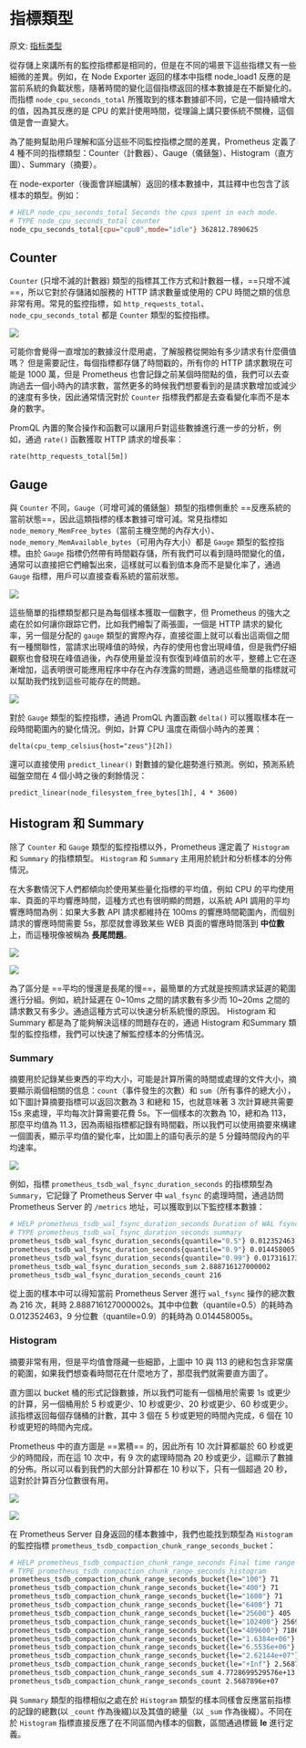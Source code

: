 # 指標類型

原文: [指标类型](https://p8s.io/docs/promql/metric-type/)

從存儲上來講所有的監控指標都是相同的，但是在不同的場景下這些指標又有一些細微的差異。例如，在 Node Exporter 返回的樣本中指標 node_load1 反應的是當前系統的負載狀態，隨著時間的變化這個指標返回的樣本數據是在不斷變化的。而指標 `node_cpu_seconds_total` 所獲取到的樣本數據卻不同，它是一個持續增大的值，因為其反應的是 CPU 的累計使用時間，從理論上講只要係統不關機，這個值是會一直變大。

為了能夠幫助用戶理解和區分這些不同監控指標之間的差異，Prometheus 定義了 4 種不同的指標類型：Counter（計數器）、Gauge（儀錶盤）、Histogram（直方圖）、Summary（摘要）。

在 node-exporter（後面會詳細講解）返回的樣本數據中，其註釋中也包含了該樣本的類型。例如：

```bash
# HELP node_cpu_seconds_total Seconds the cpus spent in each mode.
# TYPE node_cpu_seconds_total counter
node_cpu_seconds_total{cpu="cpu0",mode="idle"} 362812.7890625
```

## Counter

`Counter` (只增不減的計數器) 類型的指標其工作方式和計數器一樣，==只增不減==，所以它對於存儲諸如服務的 HTTP 請求數量或使用的 CPU 時間之類的信息非常有用。常見的監控指標，如 `http_requests_total`、`node_cpu_seconds_total` 都是 `Counter` 類型的監控指標。

![](./assets/prometheus-metric-type-counter.jpeg)

可能你會覺得一直增加的數據沒什麼用處，了解服務從開始有多少請求有什麼價值嗎？ 但是需要記住，每個指標都存儲了時間戳的，所有你的 HTTP 請求數現在可能是 1000 萬，但是 Prometheus 也會記錄之前某個時間點的值，我們可以去查詢過去一個小時內的請求數，當然更多的時候我們想要看到的是請求數增加或減少的速度有多快，因此通常情況對於 `Counter` 指標我們都是去查看變化率而不是本身的數字。 

PromQL 內置的聚合操作和函數可以讓用戶對這些數據進行進一步的分析，例如，通過 `rate()` 函數獲取 HTTP 請求的增長率：

```promql
rate(http_requests_total[5m])
```

## Gauge

與 `Counter` 不同，`Gauge`（可增可減的儀錶盤）類型的指標側重於 ==反應系統的當前狀態==，因此這類指標的樣本數據可增可減。常見指標如 `node_memory_MemFree_bytes`（當前主機空閒的內存大小）、`node_memory_MemAvailable_bytes`（可用內存大小）都是 `Gauge` 類型的監控指標。由於 `Gauge` 指標仍然帶有時間戳存儲，所有我們可以看到隨時間變化的值，通常可以直接把它們繪製出來，這樣就可以看到值本身而不是變化率了，通過 `Gauge` 指標，用戶可以直接查看系統的當前狀態。

![](./assets/prometheus-metric-type-gauge.jpeg)

這些簡單的指標類型都只是為每個樣本獲取一個數字，但 Prometheus 的強大之處在於如何讓你跟踪它們，比如我們繪製了兩張圖，一個是 HTTP 請求的變化率，另一個是分配的 `gauge` 類型的實際內存，直接從圖上就可以看出這兩個之間有一種關聯性，當請求出現峰值的時候，內存的使用也會出現峰值，但是我們仔細觀察也會發現在峰值過後，內存使用量並沒有恢復到峰值前的水平，整體上它在逐漸增加，這表明很可能應用程序中存在內存洩露的問題，通過這些簡單的指標就可以幫助我們找到這些可能存在的問題。

![](./assets/promql-memory-leak.png)

對於 `Gauge` 類型的監控指標，通過 PromQL 內置函數 `delta()` 可以獲取樣本在一段時間範圍內的變化情況。例如，計算 CPU 溫度在兩個小時內的差異：

```promql
delta(cpu_temp_celsius{host="zeus"}[2h])
```

還可以直接使用 `predict_linear()` 對數據的變化趨勢進行預測。例如，預測系統磁盤空間在 4 個小時之後的剩餘情況：

```promql
predict_linear(node_filesystem_free_bytes[1h], 4 * 3600)
```

## Histogram 和 Summary

除了 `Counter` 和 `Gauge` 類型的監控指標以外，Prometheus 還定義了 `Histogram` 和 `Summary` 的指標類型。 `Histogram` 和 `Summary` 主用用於統計和分析樣本的分佈情況。

在大多數情況下人們都傾向於使用某些量化指標的平均值，例如 CPU 的平均使用率、頁面的平均響應時間，這種方式也有很明顯的問題，以系統 API 調用的平均響應時間為例：如果大多數 API 請求都維持在 100ms 的響應時間範圍內，而個別請求的響應時間需要 5s，那麼就會導致某些 WEB 頁面的響應時間落到 **中位數** 上，而這種現像被稱為 **長尾問題**。

![](./assets/quantiles.jpg)

![](./assets/1024px-Quantile_graph.png)

為了區分是 ==平均的慢還是長尾的慢==，最簡單的方式就是按照請求延遲的範圍進行分組。例如，統計延遲在 0~10ms 之間的請求數有多少而 10~20ms 之間的請求數又有多少。通過這種方式可以快速分析系統慢的原因。 Histogram 和 Summary 都是為了能夠解決這樣的問題存在的，通過 Histogram 和Summary 類型的監控指標，我們可以快速了解監控樣本的分佈情況。

### Summary

摘要用於記錄某些東西的平均大小，可能是計算所需的時間或處理的文件大小，摘要顯示兩個相關的信息：`count`（事件發生的次數）和 `sum`（所有事件的總大小），如下圖計算摘要指標可以返回次數為 3 和總和 15，也就意味著 3 次計算總共需要 15s 來處理，平均每次計算需要花費 5s。下一個樣本的次數為 10，總和為 113，那麼平均值為 11.3，因為兩組指標都記錄有時間戳，所以我們可以使用摘要來構建一個圖表，顯示平均值的變化率，比如圖上的語句表示的是 5 分鐘時間段內的平均速率。

![](./assets/prometheus-metric-type-summary.jpeg)

例如，指標 `prometheus_tsdb_wal_fsync_duration_seconds` 的指標類型為 `Summary`，它記錄了 Prometheus Server 中 `wal_fsync` 的處理時間，通過訪問 Prometheus Server 的 `/metrics` 地址，可以獲取到以下監控樣本數據：

```bash
# HELP prometheus_tsdb_wal_fsync_duration_seconds Duration of WAL fsync.
# TYPE prometheus_tsdb_wal_fsync_duration_seconds summary
prometheus_tsdb_wal_fsync_duration_seconds{quantile="0.5"} 0.012352463
prometheus_tsdb_wal_fsync_duration_seconds{quantile="0.9"} 0.014458005
prometheus_tsdb_wal_fsync_duration_seconds{quantile="0.99"} 0.017316173
prometheus_tsdb_wal_fsync_duration_seconds_sum 2.888716127000002
prometheus_tsdb_wal_fsync_duration_seconds_count 216
```

從上面的樣本中可以得知當前 Prometheus Server 進行 `wal_fsync` 操作的總次數為 216 次，耗時 2.888716127000002s。其中中位數（quantile=0.5）的耗時為 0.012352463，9 分位數（quantile=0.9）的耗時為 0.014458005s。

### Histogram

摘要非常有用，但是平均值會隱藏一些細節，上圖中 10 與 113 的總和包含非常廣的範圍，如果我們想查看時間花在什麼地方了，那麼我們就需要直方圖了。

直方圖以 bucket 桶的形式記錄數據，所以我們可能有一個桶用於需要 1s 或更少的計算，另一個桶用於 5 秒或更少、10 秒或更少、20 秒或更少、60 秒或更少。該指標返回每個存儲桶的計數，其中 3 個在 5 秒或更短的時間內完成，6 個在 10 秒或更短的時間內完成。 

Prometheus 中的直方圖是 ==累積== 的，因此所有 10 次計算都屬於 60 秒或更少的時間段，而在這 10 次中，有 9 次的處理時間為 20 秒或更少，這顯示了數據的分佈。所以可以看到我們的大部分計算都在 10 秒以下，只有一個超過 20 秒，這對於計算百分位數很有用。

![](./assets/cumulate-histogram.jpeg)

![](./assets/prometheus-metric-type-histogram.jpeg)

在 Prometheus Server 自身返回的樣本數據中，我們也能找到類型為 `Histogram` 的監控指標 `prometheus_tsdb_compaction_chunk_range_seconds_bucket`：

```bash
# HELP prometheus_tsdb_compaction_chunk_range_seconds Final time range of chunks on their first compaction
# TYPE prometheus_tsdb_compaction_chunk_range_seconds histogram
prometheus_tsdb_compaction_chunk_range_seconds_bucket{le="100"} 71
prometheus_tsdb_compaction_chunk_range_seconds_bucket{le="400"} 71
prometheus_tsdb_compaction_chunk_range_seconds_bucket{le="1600"} 71
prometheus_tsdb_compaction_chunk_range_seconds_bucket{le="6400"} 71
prometheus_tsdb_compaction_chunk_range_seconds_bucket{le="25600"} 405
prometheus_tsdb_compaction_chunk_range_seconds_bucket{le="102400"} 25690
prometheus_tsdb_compaction_chunk_range_seconds_bucket{le="409600"} 71863
prometheus_tsdb_compaction_chunk_range_seconds_bucket{le="1.6384e+06"} 115928
prometheus_tsdb_compaction_chunk_range_seconds_bucket{le="6.5536e+06"} 2.5687892e+07
prometheus_tsdb_compaction_chunk_range_seconds_bucket{le="2.62144e+07"} 2.5687896e+07
prometheus_tsdb_compaction_chunk_range_seconds_bucket{le="+Inf"} 2.5687896e+07
prometheus_tsdb_compaction_chunk_range_seconds_sum 4.7728699529576e+13
prometheus_tsdb_compaction_chunk_range_seconds_count 2.5687896e+07
```

與 `Summary` 類型的指標相似之處在於 `Histogram` 類型的樣本同樣會反應當前指標的記錄的總數(以 `_count` 作為後綴)以及其值的總量（以 `_sum` 作為後綴）。不同在於 `Histogram` 指標直接反應了在不同區間內樣本的個數，區間通過標籤 **le** 進行定義。

